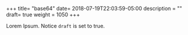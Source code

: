 +++
title= "base64"
date= 2018-07-19T22:03:59-05:00
description = ""
draft= true
weight = 1050
+++

Lorem Ipsum.
Notice `draft` is set to true.
